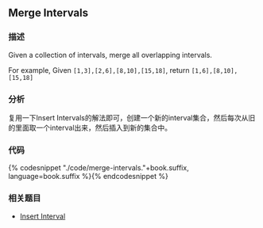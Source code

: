 ## Merge Intervals


### 描述

Given a collection of intervals, merge all overlapping intervals.

For example,
Given `[1,3],[2,6],[8,10],[15,18]`,
return `[1,6],[8,10],[15,18]`


### 分析

复用一下Insert Intervals的解法即可，创建一个新的interval集合，然后每次从旧的里面取一个interval出来，然后插入到新的集合中。


### 代码

{% codesnippet "./code/merge-intervals."+book.suffix, language=book.suffix %}{% endcodesnippet %}


### 相关题目

* [Insert Interval](insert-interval.md)
